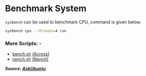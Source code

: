 # Benchmark System

`sysbench` can be used to benchmark CPU, command is given below.

```bash
sysbench cpu --threads=4 run
```

### More Scripts: -

- [bench.sh](https://raw.githubusercontent.com/teddysun/across/master/bench.sh) [(Across)](https://github.com/teddysun/across)
- [nench.sh](http://wget.racing/nench.sh) [(Nench)](https://github.com/n-st/nench)

**_Source: [AskUbuntu](https://askubuntu.com/questions/634513/cpu-benchmarking-utility-for-linux)_**
